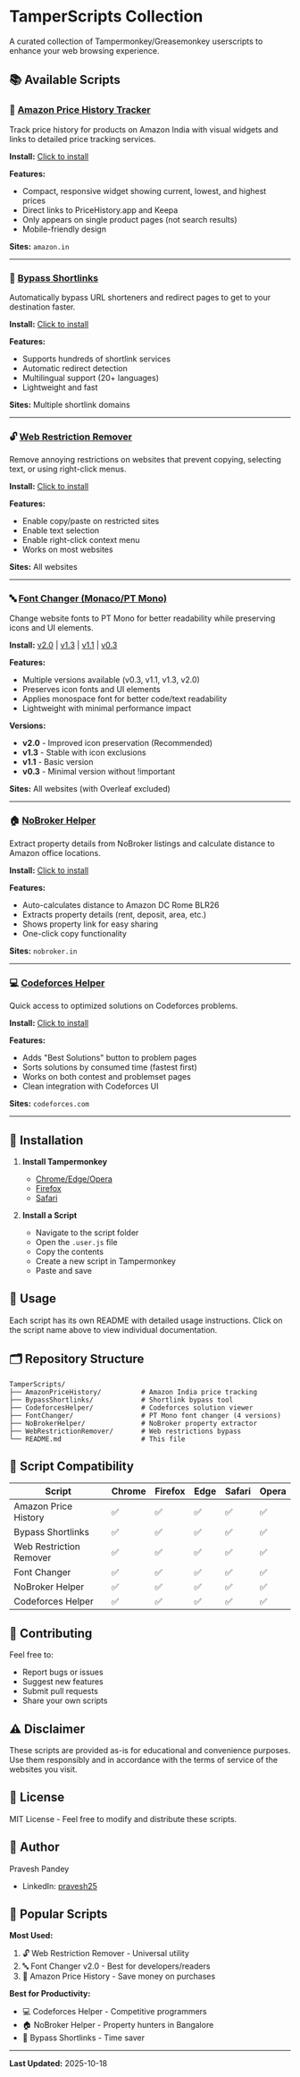 # TamperScripts Collection

A curated collection of Tampermonkey/Greasemonkey userscripts to enhance your web browsing experience.

## 📚 Available Scripts

### 🛒 [Amazon Price History Tracker](./AmazonPriceHistory/)
Track price history for products on Amazon India with visual widgets and links to detailed price tracking services.

**Install:** [Click to install](https://github.com/pravesh-pandey/TamperScripts/raw/refs/heads/main/AmazonPriceHistory/AmazonPriceHistory.user.js)

**Features:**
- Compact, responsive widget showing current, lowest, and highest prices
- Direct links to PriceHistory.app and Keepa
- Only appears on single product pages (not search results)
- Mobile-friendly design

**Sites:** `amazon.in`

---

### 🔗 [Bypass Shortlinks](./BypassShortlinks/)
Automatically bypass URL shorteners and redirect pages to get to your destination faster.

**Install:** [Click to install](https://github.com/pravesh-pandey/TamperScripts/raw/refs/heads/main/BypassShortlinks/BypassShortlinks.user.js)

**Features:**
- Supports hundreds of shortlink services
- Automatic redirect detection
- Multilingual support (20+ languages)
- Lightweight and fast

**Sites:** Multiple shortlink domains

---

### 🔓 [Web Restriction Remover](./WebRestrictionRemover/)
Remove annoying restrictions on websites that prevent copying, selecting text, or using right-click menus.

**Install:** [Click to install](https://github.com/pravesh-pandey/TamperScripts/raw/refs/heads/main/WebRestrictionRemover/RemoveWebLimits.user.js)

**Features:**
- Enable copy/paste on restricted sites
- Enable text selection
- Enable right-click context menu
- Works on most websites

**Sites:** All websites

---

### 🔤 [Font Changer (Monaco/PT Mono)](./FontChanger/)
Change website fonts to PT Mono for better readability while preserving icons and UI elements.

**Install:** [v2.0](https://github.com/pravesh-pandey/TamperScripts/raw/refs/heads/main/FontChanger/MonacoFontChanger-v2.0.user.js) | [v1.3](https://github.com/pravesh-pandey/TamperScripts/raw/refs/heads/main/FontChanger/MonacoFontChanger-v1.3.user.js) | [v1.1](https://github.com/pravesh-pandey/TamperScripts/raw/refs/heads/main/FontChanger/MonacoFontChanger-v1.1.user.js) | [v0.3](https://github.com/pravesh-pandey/TamperScripts/raw/refs/heads/main/FontChanger/MonacoFontChanger-v0.3.user.js)

**Features:**
- Multiple versions available (v0.3, v1.1, v1.3, v2.0)
- Preserves icon fonts and UI elements
- Applies monospace font for better code/text readability
- Lightweight with minimal performance impact

**Versions:**
- **v2.0** - Improved icon preservation (Recommended)
- **v1.3** - Stable with icon exclusions
- **v1.1** - Basic version
- **v0.3** - Minimal version without !important

**Sites:** All websites (with Overleaf excluded)

---

### 🏠 [NoBroker Helper](./NoBrokerHelper/)
Extract property details from NoBroker listings and calculate distance to Amazon office locations.

**Install:** [Click to install](https://github.com/pravesh-pandey/TamperScripts/raw/refs/heads/main/NoBrokerHelper/NoBrokerHelper.user.js)

**Features:**
- Auto-calculates distance to Amazon DC Rome BLR26
- Extracts property details (rent, deposit, area, etc.)
- Shows property link for easy sharing
- One-click copy functionality

**Sites:** `nobroker.in`

---

### 💻 [Codeforces Helper](./CodeforcesHelper/)
Quick access to optimized solutions on Codeforces problems.

**Install:** [Click to install](https://github.com/pravesh-pandey/TamperScripts/raw/refs/heads/main/CodeforcesHelper/CodeforcesHelper.user.js)

**Features:**
- Adds "Best Solutions" button to problem pages
- Sorts solutions by consumed time (fastest first)
- Works on both contest and problemset pages
- Clean integration with Codeforces UI

**Sites:** `codeforces.com`

---

## 🚀 Installation

1. **Install Tampermonkey**
   - [Chrome/Edge/Opera](https://www.tampermonkey.net/)
   - [Firefox](https://addons.mozilla.org/en-US/firefox/addon/tampermonkey/)
   - [Safari](https://www.tampermonkey.net/?browser=safari)

2. **Install a Script**
   - Navigate to the script folder
   - Open the `.user.js` file
   - Copy the contents
   - Create a new script in Tampermonkey
   - Paste and save

## 📖 Usage

Each script has its own README with detailed usage instructions. Click on the script name above to view individual documentation.

## 🗂️ Repository Structure

```
TamperScripts/
├── AmazonPriceHistory/          # Amazon India price tracking
├── BypassShortlinks/            # Shortlink bypass tool
├── CodeforcesHelper/            # Codeforces solution viewer
├── FontChanger/                 # PT Mono font changer (4 versions)
├── NoBrokerHelper/              # NoBroker property extractor
├── WebRestrictionRemover/       # Web restrictions bypass
└── README.md                    # This file
```

## 🔧 Script Compatibility

| Script | Chrome | Firefox | Edge | Safari | Opera |
|--------|--------|---------|------|--------|-------|
| Amazon Price History | ✅ | ✅ | ✅ | ✅ | ✅ |
| Bypass Shortlinks | ✅ | ✅ | ✅ | ✅ | ✅ |
| Web Restriction Remover | ✅ | ✅ | ✅ | ✅ | ✅ |
| Font Changer | ✅ | ✅ | ✅ | ✅ | ✅ |
| NoBroker Helper | ✅ | ✅ | ✅ | ✅ | ✅ |
| Codeforces Helper | ✅ | ✅ | ✅ | ✅ | ✅ |

## 🤝 Contributing

Feel free to:
- Report bugs or issues
- Suggest new features
- Submit pull requests
- Share your own scripts

## ⚠️ Disclaimer

These scripts are provided as-is for educational and convenience purposes. Use them responsibly and in accordance with the terms of service of the websites you visit.

## 📝 License

MIT License - Feel free to modify and distribute these scripts.

## 👤 Author

Pravesh Pandey
- LinkedIn: [pravesh25](https://www.linkedin.com/in/pravesh25/)

## 🌟 Popular Scripts

**Most Used:**
1. 🔓 Web Restriction Remover - Universal utility
2. 🔤 Font Changer v2.0 - Best for developers/readers
3. 🛒 Amazon Price History - Save money on purchases

**Best for Productivity:**
- 💻 Codeforces Helper - Competitive programmers
- 🏠 NoBroker Helper - Property hunters in Bangalore
- 🔗 Bypass Shortlinks - Time saver

---

**Last Updated:** 2025-10-18
